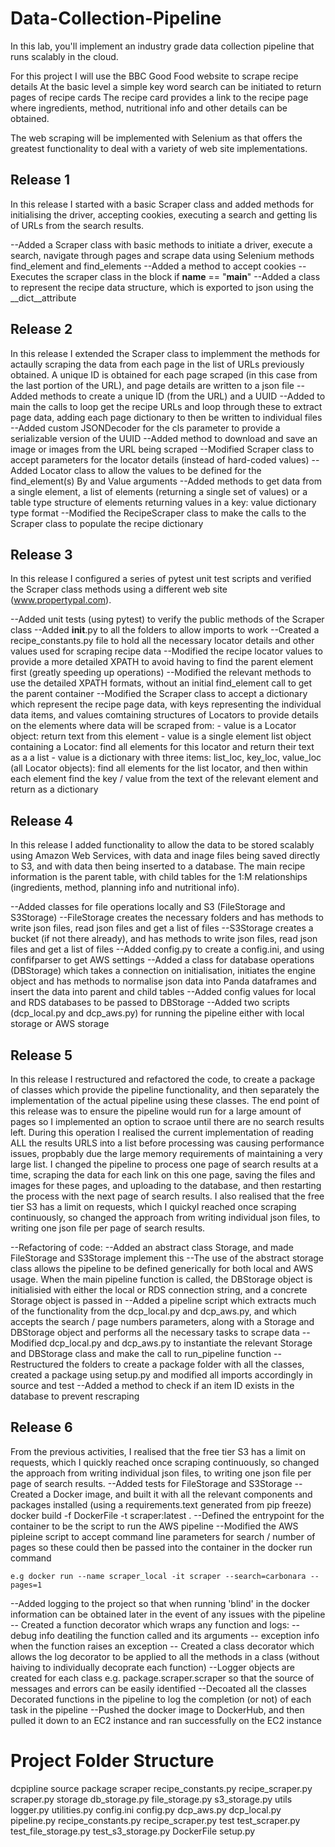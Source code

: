 # Data-Collection-Pipeline
In this lab, you'll implement an industry grade data collection pipeline that runs scalably in the cloud.

For this project I will use the BBC Good Food website to scrape recipe details
At the basic level a simple key word search can be initiated to return pages of recipe cards
The recipe card provides a link to the recipe page where ingredients, method, nutritional info and other details can be obtained.

The web scraping will be implemented with Selenium as that offers the greatest functionality to deal with a variety of web site implementations.

## Release 1
In this release I started with a basic Scraper class and added methods for initialising the driver, accepting cookies, executing a search and getting lis of URLs from the search results.

--Added a Scraper class with basic methods to initiate a driver, execute a search, navigate through pages and scrape data using Selenium methods find_element and find_elements
--Added a method to accept cookies
--Executes the scraper class in the block if __name__ == "__main__"
--Added a class to represent the recipe data structure, which is exported to json using the __dict__attribute

## Release 2
In this release I extended the Scraper class to implemment the methods for actaully scraping the data from each page in the list of URLs previously obtained.  A unique ID is obtained for each page scraped (in this case from the last portion of the URL), and page details are written to a json file
--Added methods to create a unique ID (from the URL) and a UUID
--Added to main the calls to loop get the recipe URLs and loop through these to extract page data, adding each page dictionary to then be written to individual files
--Added custom JSONDecoder for the cls parameter to provide a serializable version of the UUID
--Added method to download and save an image or images from the URL being scraped
--Modified Scraper class to accept parameters for the locator details (instead of hard-coded values)
--Added Locator class to allow the values to be defined for the find_element(s) By and Value arguments
--Added methods to get data from a single element, a list of elements (returning a single set of values) or a table type structure of elements returning values in a key: value dictionary type format
--Modified the RecipeScraper class to make the calls to the Scraper class to populate the recipe dictionary

## Release 3
In this release I configured a series of pytest unit test scripts and verified the Scraper class methods using a different web site (www.propertypal.com).

--Added unit tests (using pytest) to verify the public methods of the Scraper class
--Added __init__.py to all the folders to allow imports to work
--Created a recipe_constants.py file to hold all the necessary locator details and other values used for scraping recipe data
--Modified the recipe locator values to provide a more detailed XPATH to avoid having to find the parent element first (greatly speeding up operations)
--Modified the relevant methods to use the detailed XPATH formats, without an initial find_element call to get the parent container
--Modified the Scraper class to accept a dictionary which represent the recipe page data, with keys representing the individual data items, and values comtaining structures of Locators to provide details on the elements where data will be scraped from:
    - value is a Locator object: return text from this element
    - value is a single element list object containing a Locator: find all elements for this locator and return their text as a a list
    - value is a dictionary with three items: list_loc, key_loc, value_loc (all Locator objects): find all elements for the list locator, and then within each element find the key / value from the text of the relevant element and return as a dictionary

## Release 4
In this release I added functionality to allow the data to be stored scalably using Amazon Web Services, with data and inage files being saved directly to S3, and with data then being inserted to a database.  The main recipe information is the parent table, with child tables for the 1:M relationships (ingredients, method, planning info and nutritional info).

--Added classes for file operations locally and S3 (FileStorage and S3Storage)
--FileStorage creates the necessary folders and has methods to write json files, read json files and get a list of files
--S3Storage creates a bucket (if not there already), and has methods to write json files, read json files and get a list of files
--Added config.py to create a config.ini, and using confifparser to get AWS settings
--Added a class for database operations (DBStorage) which takes a connection on initialisation, initiates the engine object and has methods to normalise json data into Panda dataframes and insert the data into parent and child tables
--Added config values for local and RDS databases to be passed to DBStorage
--Added two scripts (dcp_local.py and dcp_aws.py) for running the pipeline either with local storage or AWS storage

## Release 5
In this release I restructured and refactored the code, to create a package of classes which provide the pipeline functionality, and then separately the implementation of the actual pipeline using these classes.  The end point of this release was to ensure the pipeline would run for a large amount of pages so I implemented an option to scraoe until there are no search results left.  During this operation I realised the current implementation of reading ALL the results URLS into a list before processing was causing performance issues, propbably due the large memory requirements of maintaining a very large list. I changed the pipeline to process one page of search results at a time, scraping the data for each link on this one page, saving the files and images for these pages, and uploading to the database, and then restarting the process with the next page of search results.  I also realised that the free tier S3 has a limit on requests, which I quickyl reached once scraping continuously, so changed the approach from writing individual json files, to writing one json file per page of search results.

--Refactoring of code:
    --Added an abstract class Storage, and made FileStorage and S3Storage implement this
     --The use of the abstract storage class allows the pipeline to be defined generically for both local and AWS usage.  When the main pipeline function is called, the DBStorage object is initialisied with either the local or RDS connection string, and a concrete Storage object is passed in
    --Added a pipeline script which extracts much of the functionality from the dcp_local.py and dcp_aws.py, and which accepts the search / page numbers parameters, along with a Storage and DBStorage object and performs all the necessary tasks to scrape data
    --Modified dcp_local.py and dcp_aws.py to instantiate the relevant Storage and DBStorage class and make the call to run_pipeline function
--Restructured the folders to create a package folder with all the classes, created a package using setup.py and modified all imports accordingly in source and test
--Added a method to check if an item ID exists in the database to prevent rescraping

## Release 6
From the previous activities, I realised that the free tier S3 has a limit on requests, which I quickly reached once scraping continuously, so changed the approach from writing individual json files, to writing one json file per page of search results.
--Added tests for FileStorage and S3Storage
--Created a Docker image, and built it with all the relevant components and packages installed (using a requirements.text generated from pip freeze) 
        docker build -f DockerFile -t scraper:latest .
--Defined the entrypoint for the container to be the script to run the AWS pipeline
--Modified the AWS pipleine script to accept command line parameters for search / number of pages so these could then be passed into the container in the docker run command

    e.g docker run --name scraper_local -it scraper --search=carbonara --pages=1

--Added logging to the project so that when running 'blind' in the docker information can be obtained later in the event of any issues with the pipeline
    -- Created a function decorator which wraps any function and logs:
        -- debug info deatiling the function called and its arguments
        -- exception info when the function raises an exception
    -- Created a class decorator which allows the log decorator to be applied to all the methods in a class (without haiving to individually decoprate each function)
    --Logger objects are created for each class e.g. package.scraper.scraper so that the source of messages and errors can be easily identified
    --Decoated all the classes
    Decorated functions in the pipeline to log the completion (or not) of each task in the pipeline
--Pushed the docker image to DockerHub, and then pulled it down to an EC2 instance and ran successfully on the EC2 instance

# Project Folder Structure

dcpipline
    source
        package
            scraper
                recipe_constants.py
                recipe_scraper.py
                scraper.py
            storage
                db_storage.py
                file_storage.py
                s3_storage.py
            utils
                logger.py
                utilities.py
        config.ini
        config.py
        dcp_aws.py
        dcp_local.py
        pipeline.py
        recipe_constants.py
        recipe_scraper.py
        test
            test_scraper.py
            test_file_storage.py
            test_s3_storage.py
    DockerFile
    setup.py
